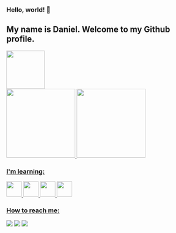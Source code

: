 ### Hello, world! 👋
## My name is Daniel. Welcome to my Github profile.

<img src="https://c.tenor.com/i3pR9emucLgAAAAC/what-dog.gif" width="100"/>

<div>
<a href="https://github.com/DanielGMesquita">
<img height="180em" src="https://github-readme-stats.vercel.app/api/top-langs/?username=DanielGMesquita&layout=compact&langs_count=7&theme=dracula"/>
<img height="180em" src="https://github-readme-stats.vercel.app/api?username=DanielGMesquita&show_icons=true&theme=dracula&include_all_commits=true&count_private=true"/>
</div>

### I'm learning:
<img src="https://cdn.jsdelivr.net/gh/devicons/devicon/icons/html5/html5-original-wordmark.svg" width="40" height="40"/> <img src="https://cdn.jsdelivr.net/gh/devicons/devicon/icons/css3/css3-original-wordmark.svg" width="40" height="40"/> <img src="https://cdn.jsdelivr.net/gh/devicons/devicon/icons/javascript/javascript-plain.svg" width="40" height="40"/> <img src="https://cdn.jsdelivr.net/gh/devicons/devicon/icons/python/python-original-wordmark.svg" width="40" height="40"/>

### How to reach me:

<div>
<a href="https://instagram.com/eudanielmesquita" target="_blank"><img src="https://img.shields.io/badge/-Instagram-%23E4405F?style=for-the-badge&logo=instagram&logoColor=white" target="_blank"></a>
<a href = "mailto:d.g.mesquita2@gmail.com"><img src="https://img.shields.io/badge/Gmail-D14836?style=for-the-badge&logo=gmail&logoColor=white" target="_blank"></a>
<a href="https://www.linkedin.com/in/danielgmesquita" target="_blank"><img src="https://img.shields.io/badge/-LinkedIn-%230077B5?style=for-the-badge&logo=linkedin&logoColor=white" target="_blank"></a>   
</div>

<!--
**DanielGMesquita/DanielGMesquita** is a ✨ _special_ ✨ repository because its `README.md` (this file) appears on your GitHub profile.

Here are some ideas to get you started:

- 🔭 I’m currently working on ...
- 🌱 I’m currently learning ...
- 👯 I’m looking to collaborate on ...
- 🤔 I’m looking for help with ...
- 💬 Ask me about ...
- 📫 How to reach me: ...
- 😄 Pronouns: ...
- ⚡ Fun fact: ...
-->
